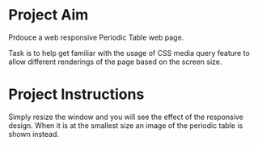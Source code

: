 # Project Aim

Prdouce a web responsive Periodic Table web page.

Task is to help get familiar with the usage of CSS media query feature to allow different renderings of the page based on the screen size.

# Project Instructions

Simply resize the window and you will see the effect of the responsive design. When it is at the smallest size an image of the periodic table is shown instead.
